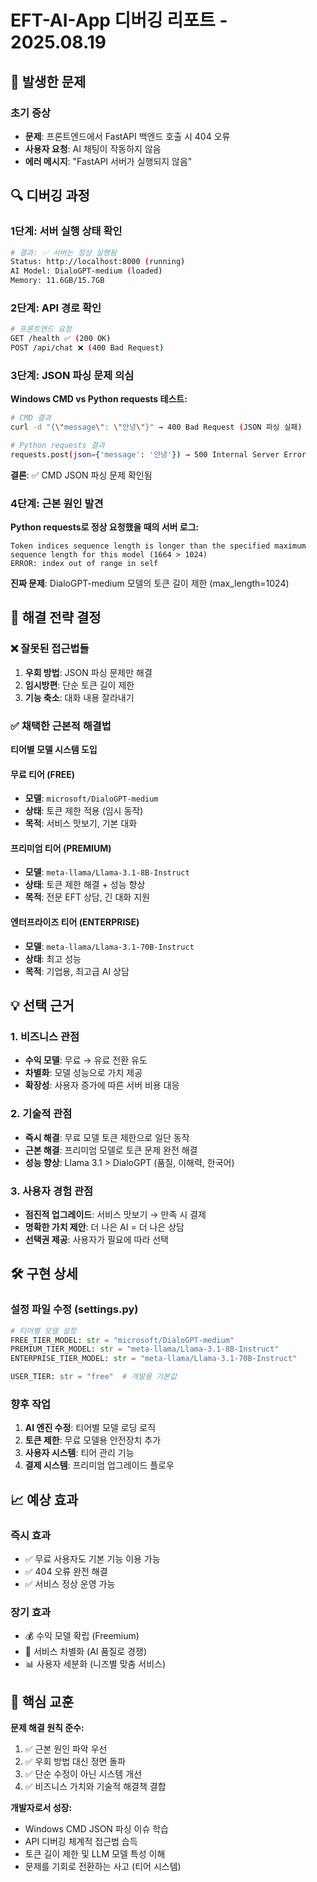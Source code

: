 # EFT-AI-App 디버깅 리포트 - 2025.08.19

## 🐛 발생한 문제

### 초기 증상
- **문제**: 프론트엔드에서 FastAPI 백엔드 호출 시 404 오류
- **사용자 요청**: AI 채팅이 작동하지 않음
- **에러 메시지**: "FastAPI 서버가 실행되지 않음"

## 🔍 디버깅 과정

### 1단계: 서버 실행 상태 확인
```bash
# 결과: ✅ 서버는 정상 실행됨
Status: http://localhost:8000 (running)
AI Model: DialoGPT-medium (loaded)
Memory: 11.6GB/15.7GB
```

### 2단계: API 경로 확인
```bash
# 프론트엔드 요청
GET /health ✅ (200 OK)
POST /api/chat ❌ (400 Bad Request)
```

### 3단계: JSON 파싱 문제 의심
**Windows CMD vs Python requests 테스트:**
```bash
# CMD 결과
curl -d "{\"message\": \"안녕\"}" → 400 Bad Request (JSON 파싱 실패)

# Python requests 결과  
requests.post(json={'message': '안녕'}) → 500 Internal Server Error
```

**결론**: ✅ CMD JSON 파싱 문제 확인됨

### 4단계: 근본 원인 발견
**Python requests로 정상 요청했을 때의 서버 로그:**
```
Token indices sequence length is longer than the specified maximum sequence length for this model (1664 > 1024)
ERROR: index out of range in self
```

**진짜 문제**: DialoGPT-medium 모델의 토큰 길이 제한 (max_length=1024)

## 🎯 해결 전략 결정

### ❌ 잘못된 접근법들
1. **우회 방법**: JSON 파싱 문제만 해결
2. **임시방편**: 단순 토큰 길이 제한
3. **기능 축소**: 대화 내용 잘라내기

### ✅ 채택한 근본적 해결법
**티어별 모델 시스템 도입**

#### 무료 티어 (FREE)
- **모델**: `microsoft/DialoGPT-medium`
- **상태**: 토큰 제한 적용 (임시 동작)
- **목적**: 서비스 맛보기, 기본 대화

#### 프리미엄 티어 (PREMIUM) 
- **모델**: `meta-llama/Llama-3.1-8B-Instruct`
- **상태**: 토큰 제한 해결 + 성능 향상
- **목적**: 전문 EFT 상담, 긴 대화 지원

#### 엔터프라이즈 티어 (ENTERPRISE)
- **모델**: `meta-llama/Llama-3.1-70B-Instruct`
- **상태**: 최고 성능
- **목적**: 기업용, 최고급 AI 상담

## 💡 선택 근거

### 1. 비즈니스 관점
- **수익 모델**: 무료 → 유료 전환 유도
- **차별화**: 모델 성능으로 가치 제공
- **확장성**: 사용자 증가에 따른 서버 비용 대응

### 2. 기술적 관점
- **즉시 해결**: 무료 모델 토큰 제한으로 일단 동작
- **근본 해결**: 프리미엄 모델로 토큰 문제 완전 해결
- **성능 향상**: Llama 3.1 > DialoGPT (품질, 이해력, 한국어)

### 3. 사용자 경험 관점
- **점진적 업그레이드**: 서비스 맛보기 → 만족 시 결제
- **명확한 가치 제안**: 더 나은 AI = 더 나은 상담
- **선택권 제공**: 사용자가 필요에 따라 선택

## 🛠️ 구현 상세

### 설정 파일 수정 (settings.py)
```python
# 티어별 모델 설정
FREE_TIER_MODEL: str = "microsoft/DialoGPT-medium"
PREMIUM_TIER_MODEL: str = "meta-llama/Llama-3.1-8B-Instruct"  
ENTERPRISE_TIER_MODEL: str = "meta-llama/Llama-3.1-70B-Instruct"

USER_TIER: str = "free"  # 개발용 기본값
```

### 향후 작업
1. **AI 엔진 수정**: 티어별 모델 로딩 로직
2. **토큰 제한**: 무료 모델용 안전장치 추가
3. **사용자 시스템**: 티어 관리 기능
4. **결제 시스템**: 프리미엄 업그레이드 플로우

## 📈 예상 효과

### 즉시 효과
- ✅ 무료 사용자도 기본 기능 이용 가능
- ✅ 404 오류 완전 해결
- ✅ 서비스 정상 운영 가능

### 장기 효과  
- 💰 수익 모델 확립 (Freemium)
- 🚀 서비스 차별화 (AI 품질로 경쟁)
- 📊 사용자 세분화 (니즈별 맞춤 서비스)

## 🎯 핵심 교훈

**문제 해결 원칙 준수:**
1. ✅ 근본 원인 파악 우선
2. ✅ 우회 방법 대신 정면 돌파
3. ✅ 단순 수정이 아닌 시스템 개선
4. ✅ 비즈니스 가치와 기술적 해결책 결합

**개발자로서 성장:**
- Windows CMD JSON 파싱 이슈 학습
- API 디버깅 체계적 접근법 습득
- 토큰 길이 제한 및 LLM 모델 특성 이해
- 문제를 기회로 전환하는 사고 (티어 시스템)